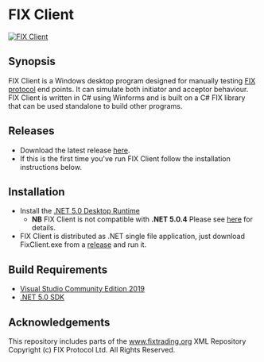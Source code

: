 # FIX Client

[![FIX Client](https://github.com/GaryHughes/FixClient/actions/workflows/dotnet.yml/badge.svg)](https://github.com/GaryHughes/FixClient/actions/workflows/dotnet.yml)

## Synopsis

FIX Client is a Windows desktop program designed for manually testing [FIX protocol](https://www.fixtrading.org/online-specification/) end points. It can simulate both initiator and acceptor behaviour. FIX Client is written in C# using Winforms and is built on a C# FIX library that can be used standalone to build other programs.

## Releases

* Download the latest release [here](https://github.com/GaryHughes/FixClient/releases/latest).
* If this is the first time you've run FIX Client follow the installation instructions below.

## Installation

* Install the [.NET 5.0 Desktop Runtime](https://dotnet.microsoft.com/download/dotnet/thank-you/runtime-desktop-5.0.5-windows-x64-installer)
    * **NB** FIX Client is not compatible with **.NET 5.0.4** Please see [here](https://github.com/GaryHughes/FixClient/issues/2) for details.  
* FIX Client is distributed as .NET single file application, just download FixClient.exe from a [release](https://github.com/GaryHughes/FixClient/releases/latest) and run it.

## Build Requirements

* [Visual Studio Community Edition 2019](https://visualstudio.microsoft.com/vs/community/)
* [.NET 5.0 SDK](https://dotnet.microsoft.com/download/dotnet/thank-you/sdk-5.0.202-windows-x64-installer)

## Acknowledgements

This repository includes parts of the www.fixtrading.org XML Repository Copyright (c) FIX Protocol Ltd. All Rights Reserved.
